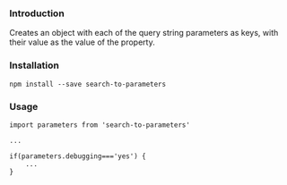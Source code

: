 ### Introduction

Creates an object with each of the query string parameters as keys, with their
value as the value of the property.

### Installation

```language-shell
npm install --save search-to-parameters
```

### Usage

```language-javascript
import parameters from 'search-to-parameters'

...

if(parameters.debugging==='yes') {
    ...
}
 

```

